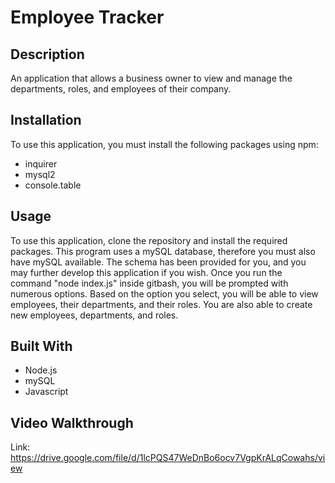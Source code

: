 # Employee Tracker

## Description

An application that allows a business owner to view and manage the departments, roles, and employees of their company.

## Installation

To use this application, you must install the following packages using npm:

- inquirer
- mysql2
- console.table

## Usage

To use this application, clone the repository and install the required packages. This program uses a mySQL database, therefore you must also have mySQL available. The schema has been provided for you, and you may further develop this application if you wish. Once you run the command "node index.js" inside gitbash, you will be prompted with numerous options. Based on the option you select, you will be able to view employees, their departments, and their roles. You are also able to create new employees, departments, and roles.

## Built With

- Node.js
- mySQL
- Javascript

## Video Walkthrough

Link: https://drive.google.com/file/d/1lcPQS47WeDnBo6ocv7VgpKrALqCowahs/view
